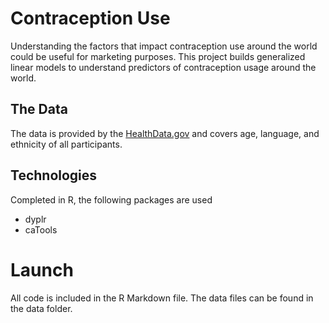 # Contraception Use

Understanding the factors that impact contraception use around the world could be useful for marketing purposes. This project builds generalized linear models to understand predictors of contraception usage around the world.  

## The Data

The data is provided by the [HealthData.gov](https://healthdata.gov/) and covers age, language, and ethnicity of all participants. 

## Technologies

Completed in R, the following packages are used
 - dyplr
 - caTools
 
# Launch

All code is included in the R Markdown file. The data files can be found in the data folder. 
